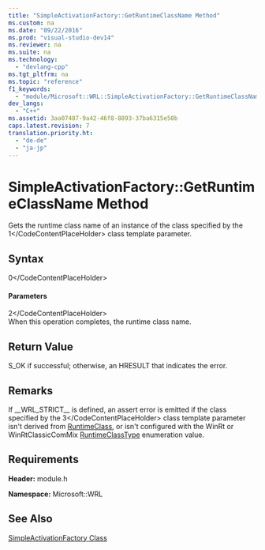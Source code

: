 ```yaml
---
title: "SimpleActivationFactory::GetRuntimeClassName Method"
ms.custom: na
ms.date: "09/22/2016"
ms.prod: "visual-studio-dev14"
ms.reviewer: na
ms.suite: na
ms.technology: 
  - "devlang-cpp"
ms.tgt_pltfrm: na
ms.topic: "reference"
f1_keywords: 
  - "module/Microsoft::WRL::SimpleActivationFactory::GetRuntimeClassName"
dev_langs: 
  - "C++"
ms.assetid: 3aa07487-9a42-46f8-8893-37ba6315e50b
caps.latest.revision: 7
translation.priority.ht: 
  - "de-de"
  - "ja-jp"
---
```

# SimpleActivationFactory::GetRuntimeClassName Method
Gets the runtime class name of an instance of the class specified by the <CodeContentPlaceHolder>1\</CodeContentPlaceHolder> class template parameter.  
  
## Syntax  
  
<CodeContentPlaceHolder>0\</CodeContentPlaceHolder>  
#### Parameters  
 <CodeContentPlaceHolder>2\</CodeContentPlaceHolder>  
 When this operation completes, the runtime class name.  
  
## Return Value  
 S_OK if successful; otherwise, an HRESULT that indicates the error.  
  
## Remarks  
 If __WRL_STRICT\_\_ is defined, an assert error is emitted if the class specified by the <CodeContentPlaceHolder>3\</CodeContentPlaceHolder> class template parameter isn't derived from [RuntimeClass](../vs140/runtimeclass-class.md), or isn't configured with the WinRt or WinRtClassicComMix [RuntimeClassType](../vs140/runtimeclasstype-enumeration.md) enumeration value.  
  
## Requirements  
 **Header:** module.h  
  
 **Namespace:** Microsoft::WRL  
  
## See Also  
 [SimpleActivationFactory Class](../vs140/simpleactivationfactory-class.md)